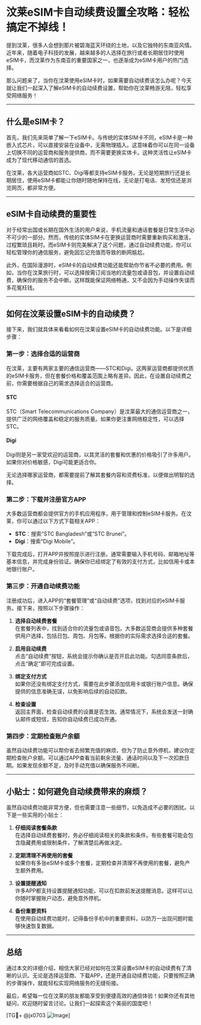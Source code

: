 # 汶莱eSIM卡自动续费设置全攻略：轻松搞定不掉线！

提到汶莱，很多人会想到那片被碧海蓝天环绕的土地，以及它独特的东南亚风情。近年来，随着电子科技的发展，越来越多的人选择在旅行或者长期居住时使用eSIM卡，而汶莱作为东南亚的重要国家之一，也逐渐成为eSIM卡用户的热门选择。

那么问题来了，当你在汶莱使用eSIM卡时，如果需要自动续费该怎么办呢？今天就让我们一起深入了解eSIM卡的自动续费设置，帮助你在汶莱畅游无阻，轻松享受网络服务！

---

## 什么是eSIM卡？

首先，我们先来简单了解一下eSIM卡。与传统的实体SIM卡不同，eSIM卡是一种嵌入式芯片，可以直接安装在设备中，无需物理插入。这意味着你可以在同一设备上切换不同的运营商和服务提供商，而不需要更换实体卡。这种灵活性让eSIM卡成为了现代移动通信的首选。

在汶莱，各大运营商如STC、Digi等都支持eSIM卡服务。无论是短期旅行还是长期居住，使用eSIM卡都能让你随时随地保持在线，无论是打电话、发短信还是浏览网页，都非常方便。

---

## eSIM卡自动续费的重要性

对于经常出国或长期在国外生活的用户来说，手机流量和通话套餐是日常生活中必不可少的一部分。然而，传统的实体SIM卡在更换运营商时需要重新购买和激活，过程繁琐且耗时。而eSIM卡则完美解决了这个问题，通过自动续费功能，你可以轻松管理你的通信服务，避免因忘记充值而导致的断网尴尬。

此外，在国际漫游时，eSIM卡的自动续费功能还能帮助你节省不必要的费用。例如，当你在汶莱旅行时，可以选择按需订阅当地的流量包或语音包，并设置自动续费，确保你的服务不会中断。这样既能保证网络畅通，又不会因为手动操作失误而多花冤枉钱。

---

## 如何在汶莱设置eSIM卡的自动续费？

接下来，我们就具体来看看如何在汶莱设置eSIM卡的自动续费功能。以下是详细步骤：

### 第一步：选择合适的运营商

在汶莱，主要有两家主要的通信运营商——STC和Digi。这两家运营商都提供优质的eSIM卡服务，但在套餐价格和覆盖范围上略有差异。因此，在设置自动续费之前，你需要根据自己的需求选择适合的运营商。

#### STC
STC（Smart Telecommunications Company）是汶莱最大的通信运营商之一，提供广泛的网络覆盖和稳定的服务质量。如果你更注重网络稳定性，可以选择STC。

#### Digi
Digi则是另一家受欢迎的运营商，以其灵活的套餐和优惠的价格吸引了许多用户。如果你对价格敏感，Digi可能更适合你。

无论选择哪家运营商，都需要提前了解其套餐内容和资费标准，以便做出明智的选择。

### 第二步：下载并注册官方APP

大多数运营商都会提供官方的手机应用程序，用于管理和控制eSIM卡服务。在汶莱，你可以通过以下方式下载相关APP：

- **STC**：搜索“STC Bangladesh”或“STC Brunei”。
- **Digi**：搜索“Digi Mobile”。

下载完成后，打开APP并按照提示进行注册。通常需要输入手机号码、邮箱地址等基本信息，并完成身份验证。确保你已经绑定了有效的支付方式，比如信用卡或本地银行账户。

### 第三步：开通自动续费功能

注册成功后，进入APP的“套餐管理”或“自动续费”选项，找到对应的eSIM卡服务。接下来，按照以下步骤操作：

1. **选择自动续费套餐**  
   在套餐列表中，找到适合你的流量包或语音包。大多数运营商会提供多种套餐供用户选择，包括日包、周包、月包等。根据你的实际需求选择合适的套餐。

2. **启用自动续费**  
   点击“自动续费”按钮，系统会提示你确认是否开启此功能。勾选同意条款后，点击“确定”即可完成设置。

3. **绑定支付方式**  
   如果你还没有绑定支付方式，需要在此步骤添加信用卡或银行账户信息。确保提供的信息准确无误，以免影响后续的自动扣款。

4. **检查设置**  
   返回主界面，检查自动续费的设置是否生效。通常情况下，系统会发送一封确认邮件或短信，告知你自动续费已成功开通。

### 第四步：定期检查账户余额

虽然自动续费功能可以帮你省去频繁充值的麻烦，但为了防止意外停机，建议你定期检查账户余额。可以通过APP查看当前剩余流量、通话时间以及下一次扣款日期。如果发现余额不足，及时手动充值以确保服务不间断。

---

## 小贴士：如何避免自动续费带来的麻烦？

虽然自动续费功能非常方便，但也需要注意一些细节，以免造成不必要的困扰。以下是一些实用的小贴士：

1. **仔细阅读套餐条款**  
   在选择自动续费套餐时，务必仔细阅读相关的条款和条件。有些套餐可能会包含隐藏费用或限制条件，了解清楚后再做决定。

2. **定期清理不再使用的套餐**  
   如果你有多张eSIM卡或多个套餐，定期检查并清理不再使用的套餐，避免产生额外费用。

3. **设置提醒通知**  
   许多APP都支持设置提醒通知功能，可以在扣款前发送提醒消息。这样可以让你随时掌握账户动态，避免意外停机。

4. **备份重要资料**  
   在使用自动续费功能时，记得备份手机中的重要资料，以防万一出现问题时能够快速恢复数据。

---

## 总结

通过本文的详细介绍，相信大家已经对如何在汶莱设置eSIM卡的自动续费有了清晰的认识。无论是选择运营商、下载APP，还是开通自动续费功能，只要按照正确的步骤操作，就能轻松实现网络服务的无缝衔接。

最后，希望每一位在汶莱的朋友都能享受到便捷高效的通信体验！如果你还有其他疑问，欢迎随时留言讨论。让我们一起探索这个美丽的国度吧！

[TG💪+ @jx0703 ![Image](https://github.com/user-attachments/assets/dbca1d08-cadb-493c-b0ec-ad6f7a83f270)]